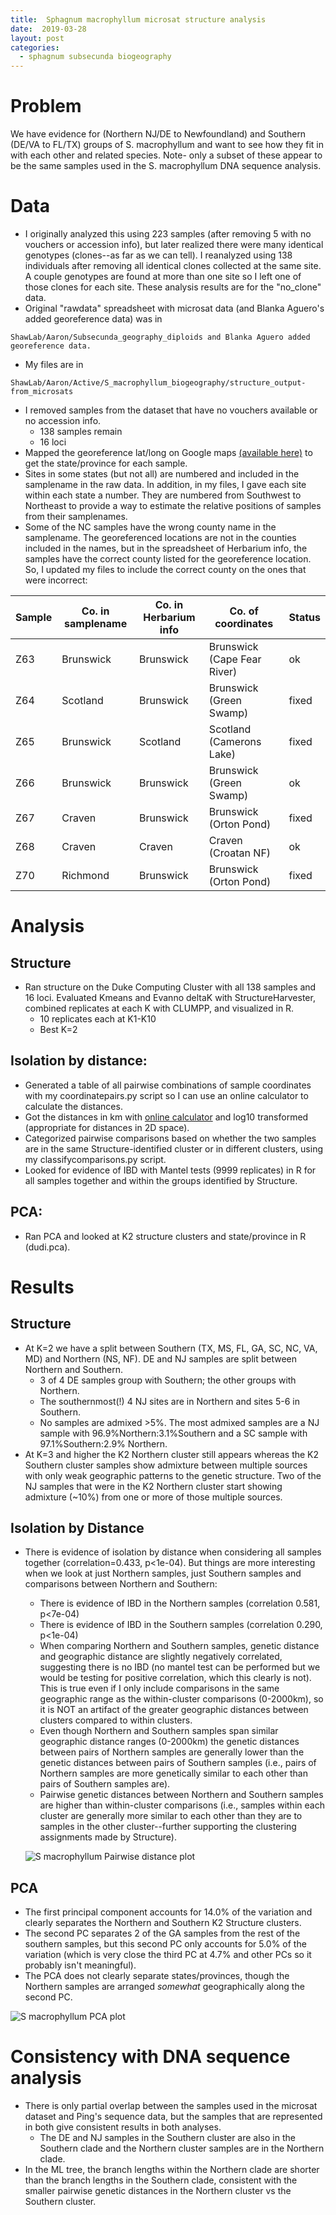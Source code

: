 ```yaml
---
title:  Sphagnum macrophyllum microsat structure analysis
date:  2019-03-28
layout: post
categories:
  - sphagnum subsecunda biogeography
---
```


# Problem

We have evidence for (Northern NJ/DE to Newfoundland) and Southern (DE/VA to FL/TX) groups of S. macrophyllum and want to see how they fit in with each other and related species. Note- only a subset of these appear to be the same samples used in the S. macrophyllum DNA sequence analysis.

# Data
  * I originally analyzed this using 223 samples (after removing 5 with no vouchers or accession info), but later realized there were many identical genotypes (clones--as far as we can tell). I reanalyzed using 138 individuals after removing all identical clones collected at the same site. A couple genotypes are found at more than one site so I left one of those clones for each site. These analysis results are for the "no_clone" data.
  * Original "rawdata" spreadsheet with microsat data (and Blanka Aguero's added georeference data) was in
  ~~~
  ShawLab/Aaron/Subsecunda_geography_diploids and Blanka Aguero added georeference data.
  ~~~
  * My files are in
  ~~~
  ShawLab/Aaron/Active/S_macrophyllum_biogeography/structure_output-from_microsats
  ~~~
  * I removed samples from the dataset that have no vouchers available or no accession info.
    - 138 samples remain
    - 16 loci
  * Mapped the georeference lat/long on Google maps [(available here)][1] to get the state/province for each sample.
  * Sites in some states (but not all) are numbered and included in the samplename in the raw data. In addition, in my files, I gave each site within each state a number. They are numbered from Southwest to Northeast to provide a way to estimate the relative positions of samples from their samplenames.
  * Some of the NC samples have the wrong county name in the samplename. The georeferenced locations are not in the counties included in the names, but in the spreadsheet of Herbarium info, the samples have the correct county listed for the georeference location. So, I updated my files to include the correct county on the ones that were incorrect:

  | Sample | Co. in samplename | Co. in Herbarium info | Co. of coordinates | Status |
  | ------ | ----------------- | --------------------- | ------------------ | ------ |
  | Z63 | Brunswick | Brunswick | Brunswick (Cape Fear River) | ok |
  | Z64 | Scotland | Brunswick | Brunswick (Green Swamp) | fixed |
  | Z65 | Brunswick | Scotland | Scotland (Camerons Lake) | fixed |
  | Z66 | Brunswick | Brunswick | Brunswick (Green Swamp) | ok |
  | Z67 | Craven | Brunswick | Brunswick (Orton Pond) | fixed |
  | Z68 | Craven | Craven | Craven (Croatan NF) | ok |
  | Z70 | Richmond | Brunswick | Brunswick (Orton Pond) | fixed |

# Analysis

## Structure

  * Ran structure on the Duke Computing Cluster with all 138 samples and 16 loci. Evaluated Kmeans and Evanno deltaK with StructureHarvester, combined replicates at each K with CLUMPP, and visualized in R.
    - 10 replicates each at K1-K10
    - Best K=2

## Isolation by distance:

  * Generated a table of all pairwise combinations of sample coordinates with my coordinatepairs.py script so I can use an online calculator to calculate the distances.
  * Got the distances in km with [online calculator][2] and log10 transformed (appropriate for distances in 2D space).
  * Categorized pairwise comparisons based on whether the two samples are in the same Structure-identified cluster or in different clusters, using my classifycomparisons.py script.
  * Looked for evidence of IBD with Mantel tests (9999 replicates) in R for all samples together and within the groups identified by Structure.

## PCA:

  * Ran PCA and looked at K2 structure clusters and state/province in R (dudi.pca).

# Results

## Structure

  * At K=2 we have a split between Southern (TX, MS, FL, GA, SC, NC, VA, MD) and Northern (NS, NF). DE and NJ samples are split between Northern and Southern.
    - 3 of 4 DE samples group with Southern; the other groups with Northern.
    - The southernmost(!) 4 NJ sites are in Northern and sites 5-6 in Southern.
    - No samples are admixed >5%. The most admixed samples are a NJ sample with 96.9%Northern:3.1%Southern and a SC sample with 97.1%Southern:2.9% Northern.
  * At K=3 and higher the K2 Northern cluster still appears whereas the K2 Southern cluster samples show admixture between multiple sources with only weak geographic patterns to the genetic structure. Two of the NJ samples that were in the K2 Northern cluster start showing admixture (~10%) from one or more of those multiple sources.

## Isolation by Distance

  * There is evidence of isolation by distance when considering all samples together (correlation=0.433, p<1e-04). But things are more interesting when we look at just Northern samples, just Southern samples and comparisons between Northern and Southern:
    - There is evidence of IBD in the Northern samples (correlation 0.581, p<7e-04)
    - There is evidence of IBD in the Southern samples (correlation 0.290, p<1e-04)
    - When comparing Northern and Southern samples, genetic distance and geographic distance are slightly negatively correlated, suggesting there is no IBD (no mantel test can be performed but we would be testing for positive correlation, which this clearly is not).  This is true even if I only include comparisons in the same geographic range as the within-cluster comparisons (0-2000km), so it is NOT an artifact of the greater geographic distances between clusters compared to within clusters.
    - Even though Northern and Southern samples span similar geographic distance ranges (0-2000km) the genetic distances between pairs of Northern samples are generally lower than the genetic distances between pairs of Southern samples (i.e., pairs of Northern samples are more genetically similar to each other than pairs of Southern samples are).
    - Pairwise genetic distances between Northern and Southern samples are higher than within-cluster comparisons (i.e., samples within each cluster are generally more similar to each other than they are to samples in the other cluster--further supporting the clustering assignments made by Structure).

    ![S macrophyllum Pairwise distance plot][image1]

## PCA

  * The first principal component accounts for 14.0% of the variation and clearly separates the Northern and Southern K2 Structure clusters.
  * The second PC separates 2 of the GA samples from the rest of the southern samples, but this second PC only accounts for 5.0% of the variation (which is very close the third PC at 4.7% and other PCs so it probably isn't meaningful).
  * The PCA does not clearly separate states/provinces, though the Northern samples are arranged _somewhat_ geographically along the second PC.

  ![S macrophyllum PCA plot][image2]

# Consistency with DNA sequence analysis

  * There is only partial overlap between the samples used in the microsat dataset and Ping's sequence data, but the samples that are represented in both give consistent results in both analyses.
    * The DE and NJ samples in the Southern cluster are also in the Southern clade and the Northern cluster samples are in the Northern clade.
  * In the ML tree, the branch lengths within the Northern clade are shorter than the branch lengths in the Southern clade, consistent with the smaller pairwise genetic distances in the Northern cluster vs the Southern cluster.

[1]: https://drive.google.com/open?id=1DBN0Ub_KafXjANs2qlDufeXC6snAH43B&usp=sharing
[2]: http://www.stevemorse.org/nearest/distancebatch.html
[image1]: {{site.image_path}}S_macrophyllum_pairwise_distance_plot.png
[image2]: {{site.image_path}}S_macrophyllum_PCA_plot.png
